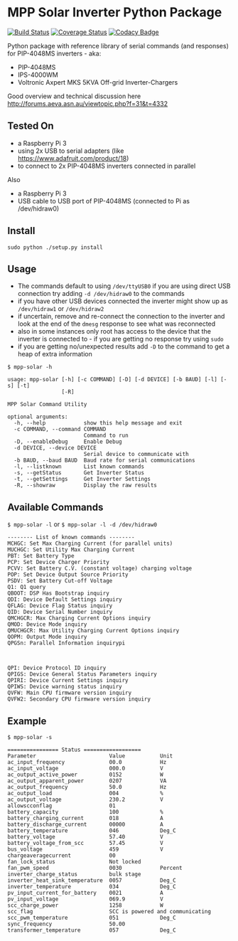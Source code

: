 # MPP Solar Inverter Python Package

[![Build Status](https://travis-ci.org/jblance/mpp-solar.svg?branch=master)](https://travis-ci.org/jblance/mpp-solar)
[![Coverage Status](https://coveralls.io/repos/github/jblance/mpp-solar/badge.svg?branch=master)](https://coveralls.io/github/jblance/mpp-solar?branch=master)
[![Codacy Badge](https://api.codacy.com/project/badge/Grade/08c51e13554d4f77836c6cc7b010df2c)](https://www.codacy.com/app/jblance/mpp-solar?utm_source=github.com&amp;utm_medium=referral&amp;utm_content=jblance/mpp-solar&amp;utm_campaign=Badge_Grade)

Python package with reference library of serial commands (and responses)
for PIP-4048MS inverters - aka:
- PIP-4048MS
- IPS-4000WM
- Voltronic Axpert MKS 5KVA Off-grid Inverter-Chargers

Good overview and technical discussion here
http://forums.aeva.asn.au/viewtopic.php?f=31&t=4332

## Tested On
- a Raspberry Pi 3
- using 2x USB to serial adapters (like https://www.adafruit.com/product/18)
- to connect to 2x PIP-4048MS inverters connected in parallel

Also
- a Raspberry Pi 3
- USB cable to USB port of PIP-4048MS (connected to Pi as /dev/hidraw0)

## Install
`sudo python ./setup.py install`

## Usage
- The commands default to using `/dev/ttyUSB0` if you are using direct USB connection try adding `-d /dev/hidraw0` to the commands
- if you have other USB devices connected the inverter might show up as `/dev/hidraw1` or `/dev/hidraw2`
- if uncertain, remove and re-connect the connection to the inverter and look at the end of the `dmesg` response to see what was reconnected
- also in some instances only root has access to the device that the inverter is connected to - if you are getting no response try using `sudo`
- if you are getting no/unexpected results add `-D` to the command to get a heap of extra information

`$ mpp-solar -h`
```
usage: mpp-solar [-h] [-c COMMAND] [-D] [-d DEVICE] [-b BAUD] [-l] [-s] [-t]
                 [-R]

MPP Solar Command Utility

optional arguments:
  -h, --help            show this help message and exit
  -c COMMAND, --command COMMAND
                        Command to run
  -D, --enableDebug     Enable Debug
  -d DEVICE, --device DEVICE
                        Serial device to communicate with
  -b BAUD, --baud BAUD  Baud rate for serial communications
  -l, --listknown       List known commands
  -s, --getStatus       Get Inverter Status
  -t, --getSettings     Get Inverter Settings
  -R, --showraw         Display the raw results

```

## Available Commands
`$ mpp-solar -l` or `$ mpp-solar -l -d /dev/hidraw0`
```
-------- List of known commands --------
MCHGC: Set Max Charging Current (for parallel units)
MUCHGC: Set Utility Max Charging Current
PBT: Set Battery Type
PCP: Set Device Charger Priority
PCVV: Set Battery C.V. (constant voltage) charging voltage
POP: Set Device Output Source Priority
PSDV: Set Battery Cut-off Voltage
Q1: Q1 query
QBOOT: DSP Has Bootstrap inquiry
QDI: Device Default Settings inquiry
QFLAG: Device Flag Status inquiry
QID: Device Serial Number inquiry
QMCHGCR: Max Charging Current Options inquiry
QMOD: Device Mode inquiry
QMUCHGCR: Max Utility Charging Current Options inquiry
QOPM: Output Mode inquiry
QPGSn: Parallel Information inquirypi



QPI: Device Protocol ID inquiry
QPIGS: Device General Status Parameters inquiry
QPIRI: Device Current Settings inquiry
QPIWS: Device warning status inquiry
QVFW: Main CPU firmware version inquiry
QVFW2: Secondary CPU firmware version inquiry
```

## Example
`$ mpp-solar -s`
```
================ Status ==================
Parameter                       Value           Unit
ac_input_frequency              00.0            Hz
ac_input_voltage                000.0           V
ac_output_active_power          0152            W
ac_output_apparent_power        0207            VA
ac_output_frequency             50.0            Hz
ac_output_load                  004             %
ac_output_voltage               230.2           V
allowscconflag                  01
battery_capacity                100             %
battery_charging_current        018             A
battery_discharge_current       00000           A
battery_temperature             046             Deg_C
battery_voltage                 57.40           V
battery_voltage_from_scc        57.45           V
bus_voltage                     459             V
chargeaveragecurrent            00
fan_lock_status                 Not locked
fan_pwm_speed                   0030            Percent
inverter_charge_status          bulk stage
inverter_heat_sink_temperature  0057            Deg_C
inverter_temperature            034             Deg_C
pv_input_current_for_battery    0021            A
pv_input_voltage                069.9           V
scc_charge_power                1258            W
scc_flag                        SCC is powered and communicating
scc_pwm_temperature             051             Deg_C
sync_frequency                  50.00
transformer_temperature         057             Deg_C
```
